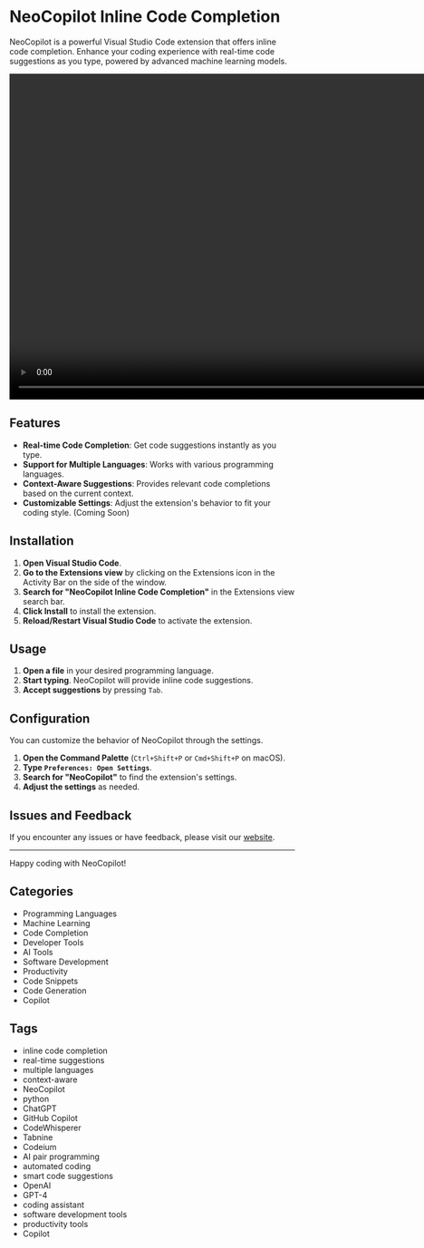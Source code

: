 # NeoCopilot Inline Code Completion

NeoCopilot is a powerful Visual Studio Code extension that offers inline code completion. Enhance your coding experience with real-time code suggestions as you type, powered by advanced machine learning models.

<div align="left">
    <video width="1000" height="575" autoplay loop muted>
        <source src="https://assets.neocopilot.io/videos/inlinevideo.mp4" type="video/mp4">
        Your browser does not support the video tag.
    </video>
</div>

## Features

- **Real-time Code Completion**: Get code suggestions instantly as you type.
- **Support for Multiple Languages**: Works with various programming languages.
- **Context-Aware Suggestions**: Provides relevant code completions based on the current context.
- **Customizable Settings**: Adjust the extension's behavior to fit your coding style. (Coming Soon)

## Installation

1. **Open Visual Studio Code**.
2. **Go to the Extensions view** by clicking on the Extensions icon in the Activity Bar on the side of the window.
3. **Search for "NeoCopilot Inline Code Completion"** in the Extensions view search bar.
4. **Click Install** to install the extension.
5. **Reload/Restart Visual Studio Code** to activate the extension.

## Usage

1. **Open a file** in your desired programming language.
2. **Start typing**. NeoCopilot will provide inline code suggestions.
3. **Accept suggestions** by pressing `Tab`.

## Configuration

You can customize the behavior of NeoCopilot through the settings.

1. **Open the Command Palette** (`Ctrl+Shift+P` or `Cmd+Shift+P` on macOS).
2. **Type `Preferences: Open Settings`**.
3. **Search for "NeoCopilot"** to find the extension's settings.
4. **Adjust the settings** as needed.

## Issues and Feedback

If you encounter any issues or have feedback, please visit our [website](https://www.neocopilot.io).

---

Happy coding with NeoCopilot!

## Categories

- Programming Languages
- Machine Learning
- Code Completion
- Developer Tools
- AI Tools
- Software Development
- Productivity
- Code Snippets
- Code Generation
- Copilot

## Tags

- inline code completion
- real-time suggestions
- multiple languages
- context-aware
- NeoCopilot
- python
- ChatGPT
- GitHub Copilot
- CodeWhisperer
- Tabnine
- Codeium
- AI pair programming
- automated coding
- smart code suggestions
- OpenAI
- GPT-4
- coding assistant
- software development tools
- productivity tools
- Copilot

